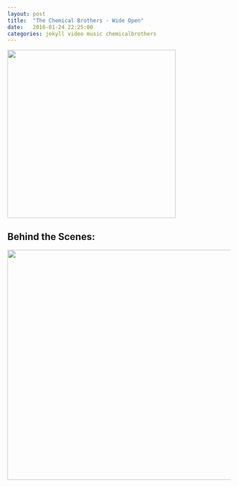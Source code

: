 ```yaml
---
layout: post
title:  "The Chemical Brothers - Wide Open"
date:   2016-01-24 22:25:00
categories: jekyll video music chemicalbrothers
---
```


<div id='BC2dRkm8ATU' class="youtube"><a
href='https://youtu.be/BC2dRkm8ATU'><img
src='/assets/video-chemical-brothers-wide-open.png' height="380"
class="img-thumbnail"/></a></div>

## Behind the Scenes:

<div id='154038415' class="vimeo"><a
href='https://vimeo.com/154038415'><img
src='/assets/video-chemical-brothers-wide-open-behind-the-scenes.png' height="520"
class="img-thumbnail"/></a></div>
